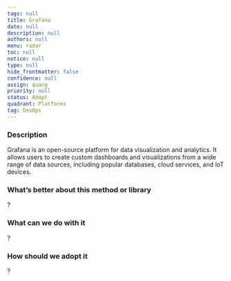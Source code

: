 ```yaml
---
tags: null
title: Grafana
date: null
description: null
authors: null
menu: radar
toc: null
notice: null
type: null
hide_frontmatter: false
confidence: null
assign: quang
priority: null
status: Adopt
quadrant: Platforms
tag: DevOps
---
```


<!-- table_of_contents 23f013a1-a59e-43b9-a239-7f5c26d9927b -->

### Description

Grafana is an open-source platform for data visualization and analytics. It allows users to create custom dashboards and visualizations from a wide range of data sources, including popular databases, cloud services, and IoT devices.

### What’s better about this method or library

?

### What can we do with it

?

### How should we adopt it

?

<!-- child_database 7105cd24-0a7b-4ebd-9a2a-2f0946619539 -->
